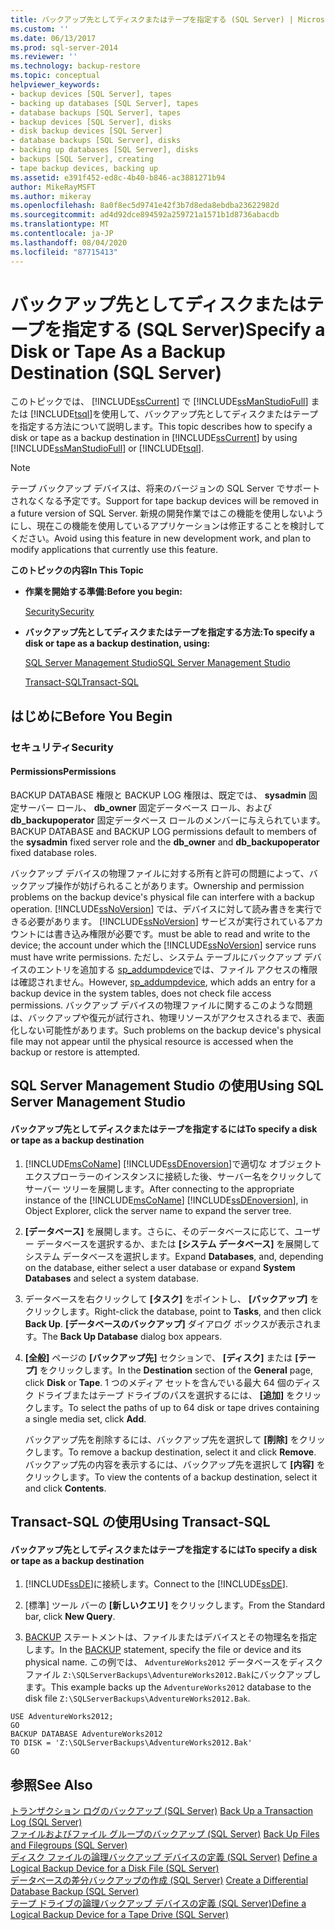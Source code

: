 ```yaml
---
title: バックアップ先としてディスクまたはテープを指定する (SQL Server) | Microsoft Docs
ms.custom: ''
ms.date: 06/13/2017
ms.prod: sql-server-2014
ms.reviewer: ''
ms.technology: backup-restore
ms.topic: conceptual
helpviewer_keywords:
- backup devices [SQL Server], tapes
- backing up databases [SQL Server], tapes
- database backups [SQL Server], tapes
- backup devices [SQL Server], disks
- disk backup devices [SQL Server]
- database backups [SQL Server], disks
- backing up databases [SQL Server], disks
- backups [SQL Server], creating
- tape backup devices, backing up
ms.assetid: e391f452-ed8c-4b40-b846-ac3881271b94
author: MikeRayMSFT
ms.author: mikeray
ms.openlocfilehash: 8a0f8ec5d9741e42f3b7d8eda8ebdba23622982d
ms.sourcegitcommit: ad4d92dce894592a259721a1571b1d8736abacdb
ms.translationtype: MT
ms.contentlocale: ja-JP
ms.lasthandoff: 08/04/2020
ms.locfileid: "87715413"
---
```

# <a name="specify-a-disk-or-tape-as-a-backup-destination-sql-server"></a><span data-ttu-id="21b93-102">バックアップ先としてディスクまたはテープを指定する (SQL Server)</span><span class="sxs-lookup"><span data-stu-id="21b93-102">Specify a Disk or Tape As a Backup Destination (SQL Server)</span></span>
  <span data-ttu-id="21b93-103">このトピックでは、 [!INCLUDE[ssCurrent](../../includes/sscurrent-md.md)] で [!INCLUDE[ssManStudioFull](../../includes/ssmanstudiofull-md.md)] または [!INCLUDE[tsql](../../includes/tsql-md.md)]を使用して、バックアップ先としてディスクまたはテープを指定する方法について説明します。</span><span class="sxs-lookup"><span data-stu-id="21b93-103">This topic describes how to specify a disk or tape as a backup destination in [!INCLUDE[ssCurrent](../../includes/sscurrent-md.md)] by using [!INCLUDE[ssManStudioFull](../../includes/ssmanstudiofull-md.md)] or [!INCLUDE[tsql](../../includes/tsql-md.md)].</span></span>  
  
> [!NOTE]  
>  <span data-ttu-id="21b93-104">テープ バックアップ デバイスは、将来のバージョンの SQL Server でサポートされなくなる予定です。</span><span class="sxs-lookup"><span data-stu-id="21b93-104">Support for tape backup devices will be removed in a future version of SQL Server.</span></span> <span data-ttu-id="21b93-105">新規の開発作業ではこの機能を使用しないようにし、現在この機能を使用しているアプリケーションは修正することを検討してください。</span><span class="sxs-lookup"><span data-stu-id="21b93-105">Avoid using this feature in new development work, and plan to modify applications that currently use this feature.</span></span>  
  
 <span data-ttu-id="21b93-106">**このトピックの内容**</span><span class="sxs-lookup"><span data-stu-id="21b93-106">**In This Topic**</span></span>  
  
-   <span data-ttu-id="21b93-107">**作業を開始する準備:**</span><span class="sxs-lookup"><span data-stu-id="21b93-107">**Before you begin:**</span></span>  
  
     [<span data-ttu-id="21b93-108">Security</span><span class="sxs-lookup"><span data-stu-id="21b93-108">Security</span></span>](#Security)  
  
-   <span data-ttu-id="21b93-109">**バックアップ先としてディスクまたはテープを指定する方法:**</span><span class="sxs-lookup"><span data-stu-id="21b93-109">**To specify a disk or tape as a backup destination, using:**</span></span>  
  
     [<span data-ttu-id="21b93-110">SQL Server Management Studio</span><span class="sxs-lookup"><span data-stu-id="21b93-110">SQL Server Management Studio</span></span>](#SSMSProcedure)  
  
     [<span data-ttu-id="21b93-111">Transact-SQL</span><span class="sxs-lookup"><span data-stu-id="21b93-111">Transact-SQL</span></span>](#TsqlProcedure)  
  
##  <a name="before-you-begin"></a><a name="BeforeYouBegin"></a> <span data-ttu-id="21b93-112">はじめに</span><span class="sxs-lookup"><span data-stu-id="21b93-112">Before You Begin</span></span>  
  
###  <a name="security"></a><a name="Security"></a> <span data-ttu-id="21b93-113">セキュリティ</span><span class="sxs-lookup"><span data-stu-id="21b93-113">Security</span></span>  
  
####  <a name="permissions"></a><a name="Permissions"></a> <span data-ttu-id="21b93-114">Permissions</span><span class="sxs-lookup"><span data-stu-id="21b93-114">Permissions</span></span>  
 <span data-ttu-id="21b93-115">BACKUP DATABASE 権限と BACKUP LOG 権限は、既定では、 **sysadmin** 固定サーバー ロール、 **db_owner** 固定データベース ロール、および **db_backupoperator** 固定データベース ロールのメンバーに与えられています。</span><span class="sxs-lookup"><span data-stu-id="21b93-115">BACKUP DATABASE and BACKUP LOG permissions default to members of the **sysadmin** fixed server role and the **db_owner** and **db_backupoperator** fixed database roles.</span></span>  
  
 <span data-ttu-id="21b93-116">バックアップ デバイスの物理ファイルに対する所有と許可の問題によって、バックアップ操作が妨げられることがあります。</span><span class="sxs-lookup"><span data-stu-id="21b93-116">Ownership and permission problems on the backup device's physical file can interfere with a backup operation.</span></span> [!INCLUDE[ssNoVersion](../../includes/ssnoversion-md.md)] <span data-ttu-id="21b93-117">では、デバイスに対して読み書きを実行できる必要があります。 [!INCLUDE[ssNoVersion](../../includes/ssnoversion-md.md)] サービスが実行されているアカウントには書き込み権限が必要です。</span><span class="sxs-lookup"><span data-stu-id="21b93-117">must be able to read and write to the device; the account under which the [!INCLUDE[ssNoVersion](../../includes/ssnoversion-md.md)] service runs must have write permissions.</span></span> <span data-ttu-id="21b93-118">ただし、システム テーブルにバックアップ デバイスのエントリを追加する [sp_addumpdevice](/sql/relational-databases/system-stored-procedures/sp-addumpdevice-transact-sql)では、ファイル アクセスの権限は確認されません。</span><span class="sxs-lookup"><span data-stu-id="21b93-118">However, [sp_addumpdevice](/sql/relational-databases/system-stored-procedures/sp-addumpdevice-transact-sql), which adds an entry for a backup device in the system tables, does not check file access permissions.</span></span> <span data-ttu-id="21b93-119">バックアップ デバイスの物理ファイルに関するこのような問題は、バックアップや復元が試行され、物理リソースがアクセスされるまで、表面化しない可能性があります。</span><span class="sxs-lookup"><span data-stu-id="21b93-119">Such problems on the backup device's physical file may not appear until the physical resource is accessed when the backup or restore is attempted.</span></span>  
  
##  <a name="using-sql-server-management-studio"></a><a name="SSMSProcedure"></a> <span data-ttu-id="21b93-120">SQL Server Management Studio の使用</span><span class="sxs-lookup"><span data-stu-id="21b93-120">Using SQL Server Management Studio</span></span>  
  
#### <a name="to-specify-a-disk-or-tape-as-a-backup-destination"></a><span data-ttu-id="21b93-121">バックアップ先としてディスクまたはテープを指定するには</span><span class="sxs-lookup"><span data-stu-id="21b93-121">To specify a disk or tape as a backup destination</span></span>  
  
1.  <span data-ttu-id="21b93-122">[!INCLUDE[msCoName](../../includes/msconame-md.md)] [!INCLUDE[ssDEnoversion](../../includes/ssdenoversion-md.md)]で適切な オブジェクト エクスプローラーのインスタンスに接続した後、サーバー名をクリックしてサーバー ツリーを展開します。</span><span class="sxs-lookup"><span data-stu-id="21b93-122">After connecting to the appropriate instance of the [!INCLUDE[msCoName](../../includes/msconame-md.md)] [!INCLUDE[ssDEnoversion](../../includes/ssdenoversion-md.md)], in Object Explorer, click the server name to expand the server tree.</span></span>  
  
2.  <span data-ttu-id="21b93-123">**[データベース]** を展開します。さらに、そのデータベースに応じて、ユーザー データベースを選択するか、または **[システム データベース]** を展開してシステム データベースを選択します。</span><span class="sxs-lookup"><span data-stu-id="21b93-123">Expand **Databases**, and, depending on the database, either select a user database or expand **System Databases** and select a system database.</span></span>  
  
3.  <span data-ttu-id="21b93-124">データベースを右クリックして **[タスク]** をポイントし、 **[バックアップ]** をクリックします。</span><span class="sxs-lookup"><span data-stu-id="21b93-124">Right-click the database, point to **Tasks**, and then click **Back Up**.</span></span> <span data-ttu-id="21b93-125">**[データベースのバックアップ]** ダイアログ ボックスが表示されます。</span><span class="sxs-lookup"><span data-stu-id="21b93-125">The **Back Up Database** dialog box appears.</span></span>  
  
4.  <span data-ttu-id="21b93-126">**[全般]** ページの **[バックアップ先]** セクションで、 **[ディスク]** または **[テープ]** をクリックします。</span><span class="sxs-lookup"><span data-stu-id="21b93-126">In the **Destination** section of the **General** page, click **Disk** or **Tape**.</span></span> <span data-ttu-id="21b93-127">1 つのメディア セットを含んでいる最大 64 個のディスク ドライブまたはテープ ドライブのパスを選択するには、 **[追加]** をクリックします。</span><span class="sxs-lookup"><span data-stu-id="21b93-127">To select the paths of up to 64 disk or tape drives containing a single media set, click **Add**.</span></span>  
  
     <span data-ttu-id="21b93-128">バックアップ先を削除するには、バックアップ先を選択して **[削除]** をクリックします。</span><span class="sxs-lookup"><span data-stu-id="21b93-128">To remove a backup destination, select it and click **Remove**.</span></span> <span data-ttu-id="21b93-129">バックアップ先の内容を表示するには、バックアップ先を選択して **[内容]** をクリックします。</span><span class="sxs-lookup"><span data-stu-id="21b93-129">To view the contents of a backup destination, select it and click **Contents**.</span></span>  
  
##  <a name="using-transact-sql"></a><a name="TsqlProcedure"></a> <span data-ttu-id="21b93-130">Transact-SQL の使用</span><span class="sxs-lookup"><span data-stu-id="21b93-130">Using Transact-SQL</span></span>  
  
#### <a name="to-specify-a-disk-or-tape-as-a-backup-destination"></a><span data-ttu-id="21b93-131">バックアップ先としてディスクまたはテープを指定するには</span><span class="sxs-lookup"><span data-stu-id="21b93-131">To specify a disk or tape as a backup destination</span></span>  
  
1.  <span data-ttu-id="21b93-132">[!INCLUDE[ssDE](../../includes/ssde-md.md)]に接続します。</span><span class="sxs-lookup"><span data-stu-id="21b93-132">Connect to the [!INCLUDE[ssDE](../../includes/ssde-md.md)].</span></span>  
  
2.  <span data-ttu-id="21b93-133">[標準] ツール バーの **[新しいクエリ]** をクリックします。</span><span class="sxs-lookup"><span data-stu-id="21b93-133">From the Standard bar, click **New Query**.</span></span>  
  
3.  <span data-ttu-id="21b93-134">[BACKUP](/sql/t-sql/statements/backup-transact-sql) ステートメントは、ファイルまたはデバイスとその物理名を指定します。</span><span class="sxs-lookup"><span data-stu-id="21b93-134">In the [BACKUP](/sql/t-sql/statements/backup-transact-sql) statement, specify the file or device and its physical name.</span></span> <span data-ttu-id="21b93-135">この例では、 `AdventureWorks2012` データベースをディスク ファイル `Z:\SQLServerBackups\AdventureWorks2012.Bak`にバックアップします。</span><span class="sxs-lookup"><span data-stu-id="21b93-135">This example backs up the `AdventureWorks2012` database to the disk file `Z:\SQLServerBackups\AdventureWorks2012.Bak`.</span></span>  
  
```  
USE AdventureWorks2012;  
GO  
BACKUP DATABASE AdventureWorks2012  
TO DISK = 'Z:\SQLServerBackups\AdventureWorks2012.Bak'  
GO  
```  
  
## <a name="see-also"></a><span data-ttu-id="21b93-136">参照</span><span class="sxs-lookup"><span data-stu-id="21b93-136">See Also</span></span>  
 <span data-ttu-id="21b93-137">[トランザクション ログのバックアップ &#40;SQL Server&#41;](back-up-a-transaction-log-sql-server.md) </span><span class="sxs-lookup"><span data-stu-id="21b93-137">[Back Up a Transaction Log &#40;SQL Server&#41;](back-up-a-transaction-log-sql-server.md) </span></span>  
 <span data-ttu-id="21b93-138">[ファイルおよびファイル グループのバックアップ &#40;SQL Server&#41;](back-up-files-and-filegroups-sql-server.md) </span><span class="sxs-lookup"><span data-stu-id="21b93-138">[Back Up Files and Filegroups &#40;SQL Server&#41;](back-up-files-and-filegroups-sql-server.md) </span></span>  
 <span data-ttu-id="21b93-139">[ディスク ファイルの論理バックアップ デバイスの定義 &#40;SQL Server&#41;](define-a-logical-backup-device-for-a-disk-file-sql-server.md) </span><span class="sxs-lookup"><span data-stu-id="21b93-139">[Define a Logical Backup Device for a Disk File &#40;SQL Server&#41;](define-a-logical-backup-device-for-a-disk-file-sql-server.md) </span></span>  
 <span data-ttu-id="21b93-140">[データベースの差分バックアップの作成 &#40;SQL Server&#41;](create-a-differential-database-backup-sql-server.md) </span><span class="sxs-lookup"><span data-stu-id="21b93-140">[Create a Differential Database Backup &#40;SQL Server&#41;](create-a-differential-database-backup-sql-server.md) </span></span>  
 [<span data-ttu-id="21b93-141">テープ ドライブの論理バックアップ デバイスの定義 &#40;SQL Server&#41;</span><span class="sxs-lookup"><span data-stu-id="21b93-141">Define a Logical Backup Device for a Tape Drive &#40;SQL Server&#41;</span></span>](define-a-logical-backup-device-for-a-tape-drive-sql-server.md)  
  
  

